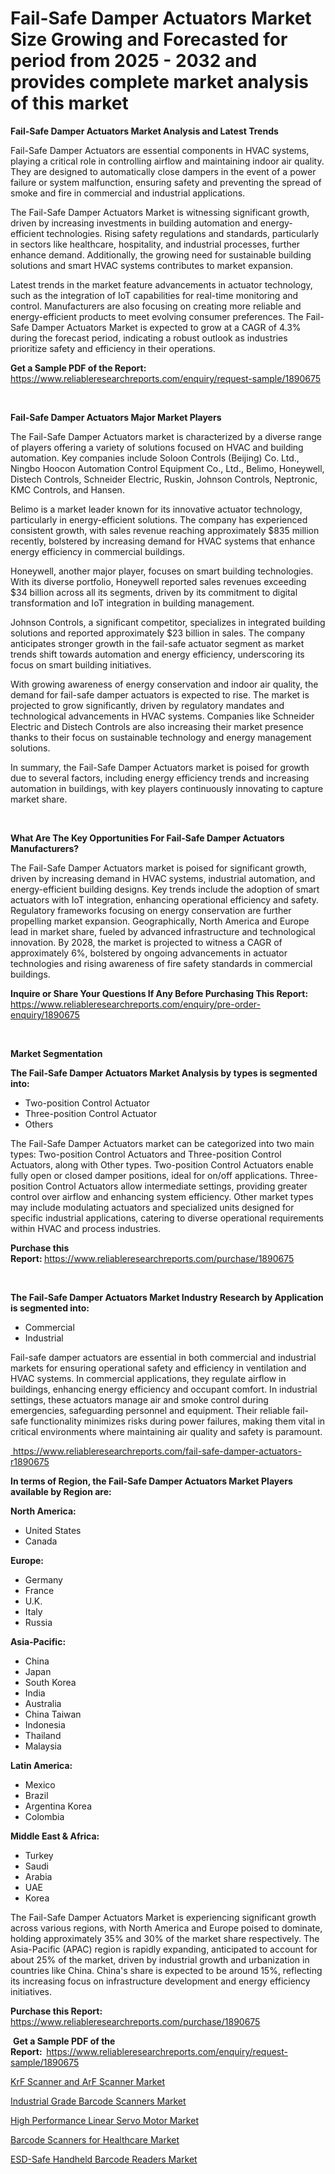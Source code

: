 <p><h1>Fail-Safe Damper Actuators Market Size Growing and Forecasted for period from 2025 - 2032 and provides complete market analysis of this market</h1></p><p><strong>Fail-Safe Damper Actuators Market Analysis and Latest Trends</strong></p>
<p><p>Fail-Safe Damper Actuators are essential components in HVAC systems, playing a critical role in controlling airflow and maintaining indoor air quality. They are designed to automatically close dampers in the event of a power failure or system malfunction, ensuring safety and preventing the spread of smoke and fire in commercial and industrial applications. </p><p>The Fail-Safe Damper Actuators Market is witnessing significant growth, driven by increasing investments in building automation and energy-efficient technologies. Rising safety regulations and standards, particularly in sectors like healthcare, hospitality, and industrial processes, further enhance demand. Additionally, the growing need for sustainable building solutions and smart HVAC systems contributes to market expansion.</p><p>Latest trends in the market feature advancements in actuator technology, such as the integration of IoT capabilities for real-time monitoring and control. Manufacturers are also focusing on creating more reliable and energy-efficient products to meet evolving consumer preferences. The Fail-Safe Damper Actuators Market is expected to grow at a CAGR of 4.3% during the forecast period, indicating a robust outlook as industries prioritize safety and efficiency in their operations.</p></p>
<p><strong>Get a Sample PDF of the Report:&nbsp;</strong> <a href="https://www.reliableresearchreports.com/enquiry/request-sample/1890675?utm_campaign=41&utm_medium=2&utm_source=Github&utm_content=ia&utm_term=01032025&utm_id=fail-safe-damper-actuators">https://www.reliableresearchreports.com/enquiry/request-sample/1890675</a></p>
<p>&nbsp;</p>
<p><strong>Fail-Safe Damper Actuators Major Market Players</strong></p>
<p><p>The Fail-Safe Damper Actuators market is characterized by a diverse range of players offering a variety of solutions focused on HVAC and building automation. Key companies include Soloon Controls (Beijing) Co. Ltd., Ningbo Hoocon Automation Control Equipment Co., Ltd., Belimo, Honeywell, Distech Controls, Schneider Electric, Ruskin, Johnson Controls, Neptronic, KMC Controls, and Hansen.</p><p>Belimo is a market leader known for its innovative actuator technology, particularly in energy-efficient solutions. The company has experienced consistent growth, with sales revenue reaching approximately $835 million recently, bolstered by increasing demand for HVAC systems that enhance energy efficiency in commercial buildings.</p><p>Honeywell, another major player, focuses on smart building technologies. With its diverse portfolio, Honeywell reported sales revenues exceeding $34 billion across all its segments, driven by its commitment to digital transformation and IoT integration in building management.</p><p>Johnson Controls, a significant competitor, specializes in integrated building solutions and reported approximately $23 billion in sales. The company anticipates stronger growth in the fail-safe actuator segment as market trends shift towards automation and energy efficiency, underscoring its focus on smart building initiatives.</p><p>With growing awareness of energy conservation and indoor air quality, the demand for fail-safe damper actuators is expected to rise. The market is projected to grow significantly, driven by regulatory mandates and technological advancements in HVAC systems. Companies like Schneider Electric and Distech Controls are also increasing their market presence thanks to their focus on sustainable technology and energy management solutions.</p><p>In summary, the Fail-Safe Damper Actuators market is poised for growth due to several factors, including energy efficiency trends and increasing automation in buildings, with key players continuously innovating to capture market share.</p></p>
<p>&nbsp;</p>
<p><strong>What Are The Key Opportunities For Fail-Safe Damper Actuators Manufacturers?</strong></p>
<p><p>The Fail-Safe Damper Actuators market is poised for significant growth, driven by increasing demand in HVAC systems, industrial automation, and energy-efficient building designs. Key trends include the adoption of smart actuators with IoT integration, enhancing operational efficiency and safety. Regulatory frameworks focusing on energy conservation are further propelling market expansion. Geographically, North America and Europe lead in market share, fueled by advanced infrastructure and technological innovation. By 2028, the market is projected to witness a CAGR of approximately 6%, bolstered by ongoing advancements in actuator technologies and rising awareness of fire safety standards in commercial buildings.</p></p>
<p><strong>Inquire or Share Your Questions If Any Before Purchasing This Report:</strong> <a href="https://www.reliableresearchreports.com/enquiry/pre-order-enquiry/1890675?utm_campaign=41&utm_medium=2&utm_source=Github&utm_content=ia&utm_term=01032025&utm_id=fail-safe-damper-actuators">https://www.reliableresearchreports.com/enquiry/pre-order-enquiry/1890675</a></p>
<p>&nbsp;</p>
<p><strong>Market Segmentation</strong></p>
<p><strong>The Fail-Safe Damper Actuators Market Analysis by types is segmented into:</strong></p>
<p><ul><li>Two-position Control Actuator</li><li>Three-position Control Actuator</li><li>Others</li></ul></p>
<p><p>The Fail-Safe Damper Actuators market can be categorized into two main types: Two-position Control Actuators and Three-position Control Actuators, along with Other types. Two-position Control Actuators enable fully open or closed damper positions, ideal for on/off applications. Three-position Control Actuators allow intermediate settings, providing greater control over airflow and enhancing system efficiency. Other market types may include modulating actuators and specialized units designed for specific industrial applications, catering to diverse operational requirements within HVAC and process industries.</p></p>
<p><strong>Purchase this Report:&nbsp;</strong><a href="https://www.reliableresearchreports.com/purchase/1890675?utm_campaign=41&utm_medium=2&utm_source=Github&utm_content=ia&utm_term=01032025&utm_id=fail-safe-damper-actuators">https://www.reliableresearchreports.com/purchase/1890675</a></p>
<p>&nbsp;</p>
<p><strong>The Fail-Safe Damper Actuators Market Industry Research by Application is segmented into:</strong></p>
<p><ul><li>Commercial</li><li>Industrial</li></ul></p>
<p><p>Fail-safe damper actuators are essential in both commercial and industrial markets for ensuring operational safety and efficiency in ventilation and HVAC systems. In commercial applications, they regulate airflow in buildings, enhancing energy efficiency and occupant comfort. In industrial settings, these actuators manage air and smoke control during emergencies, safeguarding personnel and equipment. Their reliable fail-safe functionality minimizes risks during power failures, making them vital in critical environments where maintaining air quality and safety is paramount.</p></p>
<p><a href="https://www.reliableresearchreports.com/fail-safe-damper-actuators-r1890675?utm_campaign=41&utm_medium=2&utm_source=Github&utm_content=ia&utm_term=01032025&utm_id=fail-safe-damper-actuators">&nbsp;https://www.reliableresearchreports.com/fail-safe-damper-actuators-r1890675</a></p>
<p><strong>In terms of Region, the Fail-Safe Damper Actuators Market Players available by Region are:</strong></p>
<p>
    <p> <strong> North America: </strong>
        <ul>
            <li>United States</li>
            <li>Canada</li>
        </ul>
        </p> 
    <p> <strong> Europe: </strong>
        <ul>
            <li>Germany</li>
            <li>France</li>
            <li>U.K.</li>
            <li>Italy</li>
            <li>Russia</li>
        </ul>
        </p> 
    <p> <strong> Asia-Pacific: </strong>
        <ul>
            <li>China</li>
            <li>Japan</li>
            <li>South Korea</li>
            <li>India</li>
            <li>Australia</li>
            <li>China Taiwan</li>
            <li>Indonesia</li>
            <li>Thailand</li>
            <li>Malaysia</li>
        </ul>
        </p> 
    <p> <strong> Latin America: </strong>
        <ul>
            <li>Mexico</li>
            <li>Brazil</li>
            <li>Argentina Korea</li>
            <li>Colombia</li>
        </ul>
        </p> 
    <p> <strong> Middle East & Africa: </strong>
        <ul>
            <li>Turkey</li>
            <li>Saudi</li>
            <li>Arabia</li>
            <li>UAE</li>
            <li>Korea</li>
        </ul>
    </p>
    </p>
<p><p>The Fail-Safe Damper Actuators Market is experiencing significant growth across various regions, with North America and Europe poised to dominate, holding approximately 35% and 30% of the market share respectively. The Asia-Pacific (APAC) region is rapidly expanding, anticipated to account for about 25% of the market, driven by industrial growth and urbanization in countries like China. China's share is expected to be around 15%, reflecting its increasing focus on infrastructure development and energy efficiency initiatives.</p></p>
<p><strong>Purchase this Report: </strong><a href="https://www.reliableresearchreports.com/purchase/1890675?utm_campaign=41&utm_medium=2&utm_source=Github&utm_content=ia&utm_term=01032025&utm_id=fail-safe-damper-actuators">https://www.reliableresearchreports.com/purchase/1890675</a></p>
<p>&nbsp;<strong>Get a Sample PDF of the Report:&nbsp;&nbsp;</strong><a href="https://www.reliableresearchreports.com/enquiry/request-sample/1890675?utm_campaign=41&utm_medium=2&utm_source=Github&utm_content=ia&utm_term=01032025&utm_id=fail-safe-damper-actuators">https://www.reliableresearchreports.com/enquiry/request-sample/1890675</a></p>
<p><strong></strong></p>
<p><p><a href="https://github.com/beyeagamizjp/Market-Research-Report-List-1/blob/main/krf-scanner-and-arf-scanner-market.md?utm_campaign=41&utm_medium=2&utm_source=Github&utm_content=ia&utm_term=01032025&utm_id=fail-safe-damper-actuators">KrF Scanner and ArF Scanner Market</a></p><p><a href="https://github.com/shafriusizi/Market-Research-Report-List-1/blob/main/industrial-grade-barcode-scanners-market.md?utm_campaign=41&utm_medium=2&utm_source=Github&utm_content=ia&utm_term=01032025&utm_id=fail-safe-damper-actuators">Industrial Grade Barcode Scanners Market</a></p><p><a href="https://github.com/sutrejaron/Market-Research-Report-List-1/blob/main/high-performance-linear-servo-motor-market.md?utm_campaign=41&utm_medium=2&utm_source=Github&utm_content=ia&utm_term=01032025&utm_id=fail-safe-damper-actuators">High Performance Linear Servo Motor Market</a></p><p><a href="https://github.com/mudgeadamsvx/Market-Research-Report-List-1/blob/main/barcode-scanners-for-healthcare-market.md?utm_campaign=41&utm_medium=2&utm_source=Github&utm_content=ia&utm_term=01032025&utm_id=fail-safe-damper-actuators">Barcode Scanners for Healthcare Market</a></p><p><a href="https://github.com/kukolkasimo5/Market-Research-Report-List-1/blob/main/esd-safe-handheld-barcode-readers-market.md?utm_campaign=41&utm_medium=2&utm_source=Github&utm_content=ia&utm_term=01032025&utm_id=fail-safe-damper-actuators">ESD-Safe Handheld Barcode Readers Market</a></p></p>
